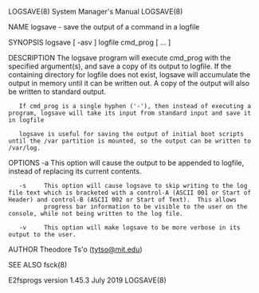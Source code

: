 LOGSAVE(8)                                                                                 System Manager's Manual                                                                                 LOGSAVE(8)

NAME
       logsave - save the output of a command in a logfile

SYNOPSIS
       logsave [ -asv ] logfile cmd_prog [ ... ]

DESCRIPTION
       The  logsave  program will execute cmd_prog with the specified argument(s), and save a copy of its output to logfile.  If the containing directory for logfile does not exist, logsave will accumulate
       the output in memory until it can be written out.  A copy of the output will also be written to standard output.

       If cmd_prog is a single hyphen ('-'), then instead of executing a program, logsave will take its input from standard input and save it in logfile

       logsave is useful for saving the output of initial boot scripts until the /var partition is mounted, so the output can be written to /var/log.

OPTIONS
       -a     This option will cause the output to be appended to logfile, instead of replacing its current contents.

       -s     This option will cause logsave to skip writing to the log file text which is bracketed with a control-A (ASCII 001 or Start of Header) and control-B (ASCII 002 or Start of Text).  This allows
              progress bar information to be visible to the user on the console, while not being written to the log file.

       -v     This option will make logsave to be more verbose in its output to the user.

AUTHOR
       Theodore Ts'o (tytso@mit.edu)

SEE ALSO
       fsck(8)

E2fsprogs version 1.45.3                                                                          July 2019                                                                                        LOGSAVE(8)
